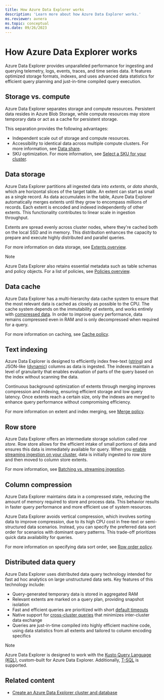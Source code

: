 ```yaml
---
title: How Azure Data Explorer works
description: 'Learn more about how Azure Data Explorer works.'
ms.reviewer: avnera
ms.topic: conceptual
ms.date: 09/26/2023
---
```

# How Azure Data Explorer works

Azure Data Explorer provides unparalleled performance for ingesting and querying telemetry, logs, events, traces, and time series data. It features optimized storage formats, indexes, and uses advanced data statistics for efficient query planning and just-in-time compiled query execution.

## Storage vs. compute

Azure Data Explorer separates storage and compute resources. Persistent data resides in Azure Blob Storage, while compute resources may store temporary data or act as a cache for persistent storage.

This separation provides the following advantages:

* Independent scale out of storage and compute resources.
* Accessibility to identical data across multiple compute clusters. For more information, see [Data share](data-share.md).
* SKU optimization. For more information, see [Select a SKU for your cluster](manage-cluster-choose-sku.md).

## Data storage

Azure Data Explorer partitions all ingested data into *extents*, or *data shards*, which are horizontal slices of the target table. An extent can start as small as a single record. As data accumulates in the table, Azure Data Explorer automatically merges extents until they grow to encompass millions of records. Each extent is encoded and indexed independently of other extents. This functionality contributes to linear scale in ingestion throughput.

Extents are spread evenly across cluster nodes, where they're cached both on the local SSD and in memory. This distribution enhances the capacity to prepare and execute highly distributed and parallel queries.

For more information on data storage, see [Extents overview](kusto/management/extents-overview.md).

> [!NOTE]
> Azure Data Explorer also retains essential metadata such as table schemas and policy objects. For a list of policies, see [Policies overview](kusto/management/policies.md).

## Data cache

Azure Data Explorer has a multi-hierarchy data cache system to ensure that the most relevant data is cached as closely as possible to the CPU. The cache system depends on the immutability of extents, and works entirely with [compressed data](#column-compression). In order to improve query performance, data remains compressed even in RAM and is only decompressed when required for a query.

For more information on caching, see [Cache policy](kusto/management/cachepolicy.md).

## Text indexing

Azure Data Explorer is designed to efficiently index free-text ([string](kusto/query/scalar-data-types/string.md)) and JSON-like ([dynamic](kusto/query/scalar-data-types/dynamic.md)) columns as data is ingested. The indexes maintain a level of granularity that enables evaluation of parts of the query based on the index without scanning the data.

Continuous background optimization of extents through merging improves compression and indexing, ensuring efficient storage and low query latency. Once extents reach a certain size, only the indexes are merged to enhance query performance without compromising efficiency.

For more information on extent and index merging, see [Merge policy](kusto/management/mergepolicy.md).

## Row store

Azure Data Explorer offers an intermediate storage solution called *row store*. Row store allows for the efficient intake of small portions of data and ensures this data is immediately available for query. When you [enable streaming ingestion on your cluster](ingest-data-streaming.md), data is initially ingested to row store and then moved to column store extents.

For more information, see [Batching vs. streaming ingestion](ingest-data-overview.md#continuous-data-ingestion).

## Column compression

Azure Data Explorer maintains data in a compressed state, reducing the amount of memory required to store and process data. This behavior results in faster query performance and more efficient use of system resources.

Azure Data Explorer avoids vertical compression, which involves sorting data to improve compression, due to its high CPU cost in free-text or semi-structured data scenarios. Instead, you can specify the preferred data sort order for scenarios with dominant query patterns. This trade-off prioritizes quick data availability for queries.

For more information on specifying data sort order, see [Row order policy](kusto/management/roworderpolicy.md).

## Distributed data query

Azure Data Explorer uses distributed data query technology intended for fast ad hoc analytics on large unstructured data sets. Key features of this technology include:

* Query-generated temporary data is stored in aggregated RAM
* Relevant extents are marked on a query plan, providing snapshot isolation
* Fast and efficient queries are prioritized with short [default timeouts](set-timeout-limits.md)
* Native support for [cross-cluster queries](kusto/query/cross-cluster-or-database-queries.md) that minimizes inter-cluster data exchange
* Queries are just-in-time compiled into highly efficient machine code, using data statistics from all extents and tailored to column encoding specifics

> [!NOTE]
> Azure Data Explorer is designed to work with the [Kusto Query Language (KQL)](kusto/query/index.md), custom-built for Azure Data Explorer. Additionally, [T-SQL](t-sql.md) is supported.

## Related content

* [Create an Azure Data Explorer cluster and database](create-cluster-and-database.md)
